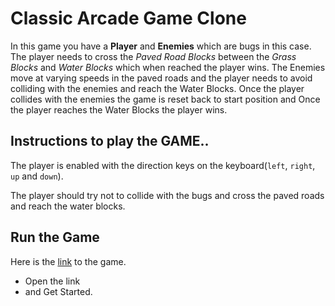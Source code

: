 <!-- frontend-nanodegree-arcade-game===============================Students should use this [rubric](https://review.udacity.com/#!/projects/2696458597/rubric) for self-checking their submission. Make sure the functions you write are **object-oriented** - either class functions (like Player and Enemy) or class prototype functions such as Enemy.prototype.checkCollisions, and that the keyword 'this' is used appropriately within your class and class prototype functions to refer to the object the function is called upon. Also be sure that the **readme.md** file is updated with your instructions on both how to 1. Run and 2. Play your arcade game.For detailed instructions on how to get started, check out this [guide](https://docs.google.com/document/d/1v01aScPjSWCCWQLIpFqvg3-vXLH2e8_SZQKC8jNO0Dc/pub?embedded=true). -->

# Classic Arcade Game Clone
In this game you have a **Player** and **Enemies** which are bugs in this case. The player needs to cross the _Paved Road Blocks_  between the _Grass Blocks_ and _Water Blocks_ which when reached the player wins. The Enemies move at varying speeds in the paved roads and the player needs to avoid colliding with the enemies and reach the Water Blocks. Once the player collides with the enemies the game is reset back to start position and Once the player reaches the Water Blocks the player wins.

## Instructions to play the GAME..
The player is enabled with the direction keys on the keyboard(`left`, `right`, `up` and `down`).

The player should try not to collide with the bugs and cross the paved roads and reach the water blocks.

## Run the Game
Here is the [link](https://cdn.rawgit.com/nikhilganta/Udacity-Project-6-Classic-Arcade-Game-CLone/ceceade1/index.html) to the game.
- Open the link
- and Get Started.
